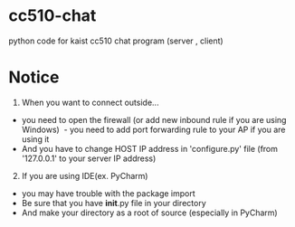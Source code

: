 # cc510-chat
python code for kaist cc510 chat program (server , client)

# Notice
1. When you want to connect outside...
  - you need to open the firewall (or add new inbound rule if you are using Windows)
  - you need to add port forwarding rule to your AP if you are using it
  - And you have to change HOST IP address in 'configure.py' file (from '127.0.0.1' to your server IP address)
  
2. If you are using IDE(ex. PyCharm)
  - you may have trouble with the package import
  - Be sure that you have __init__.py file in your directory
  - And make your directory as a root of source (especially in PyCharm)

